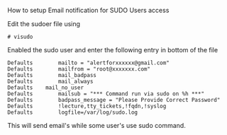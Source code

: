 How to setup Email notification for SUDO Users access

Edit the sudoer file using 

```
# visudo
```

Enabled the sudo user and enter the following entry in bottom of the file


```
Defaults        mailto = "alertforxxxxxx@gmail.com"
Defaults        mailfrom = "root@xxxxxxx.com"
Defaults        mail_badpass
Defaults        mail_always
Defaults	mail_no_user
Defaults        mailsub = "*** Command run via sudo on %h ***"
Defaults        badpass_message = "Please Provide Correct Password"
Defaults        !lecture,tty_tickets,!fqdn,!syslog
Defaults        logfile=/var/log/sudo.log
```

This will send email's while some user's use sudo command.
